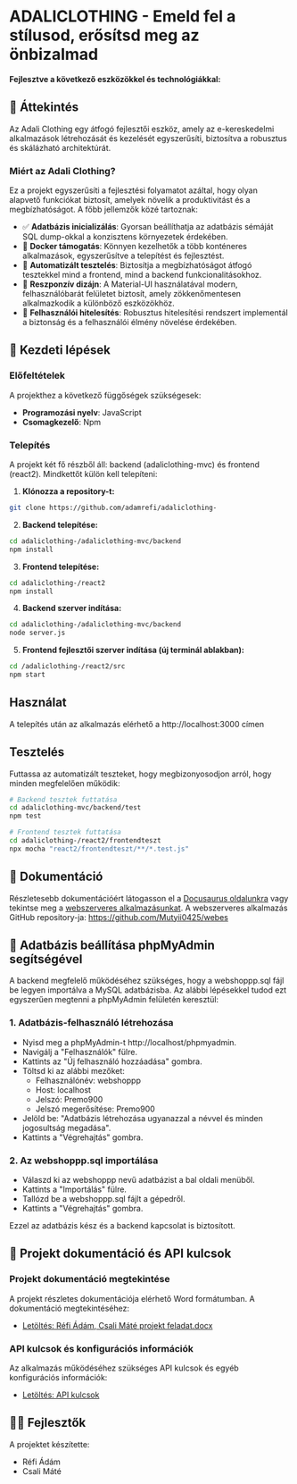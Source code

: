 # ADALICLOTHING - Emeld fel a stílusod, erősítsd meg az önbizalmad

**Fejlesztve a következő eszközökkel és technológiákkal:**

## 📝 Áttekintés

Az Adali Clothing egy átfogó fejlesztői eszköz, amely az e-kereskedelmi alkalmazások létrehozását és kezelését egyszerűsíti, biztosítva a robusztus és skálázható architektúrát.

### Miért az Adali Clothing?

Ez a projekt egyszerűsíti a fejlesztési folyamatot azáltal, hogy olyan alapvető funkciókat biztosít, amelyek növelik a produktivitást és a megbízhatóságot. A főbb jellemzők közé tartoznak:

- ✅ **Adatbázis inicializálás**: Gyorsan beállíthatja az adatbázis sémáját SQL dump-okkal a konzisztens környezetek érdekében.
- 🐳 **Docker támogatás**: Könnyen kezelhetők a több konténeres alkalmazások, egyszerűsítve a telepítést és fejlesztést.
- 🧪 **Automatizált tesztelés**: Biztosítja a megbízhatóságot átfogó tesztekkel mind a frontend, mind a backend funkcionalitásokhoz.
- 📱 **Reszponzív dizájn**: A Material-UI használatával modern, felhasználóbarát felületet biztosít, amely zökkenőmentesen alkalmazkodik a különböző eszközökhöz.
- 🔐 **Felhasználói hitelesítés**: Robusztus hitelesítési rendszert implementál a biztonság és a felhasználói élmény növelése érdekében.

## 🚀 Kezdeti lépések

### Előfeltételek

A projekthez a következő függőségek szükségesek:
- **Programozási nyelv**: JavaScript
- **Csomagkezelő**: Npm

### Telepítés

A projekt két fő részből áll: backend (adaliclothing-mvc) és frontend (react2). Mindkettőt külön kell telepíteni:

1. **Klónozza a repository-t:**
```bash
git clone https://github.com/adamrefi/adaliclothing-
```

2. **Backend telepítése:**
```bash
cd adaliclothing-/adaliclothing-mvc/backend
npm install
```

3. **Frontend telepítése:**
```bash
cd adaliclothing-/react2
npm install
```

4. **Backend szerver indítása:**
```bash
cd adaliclothing-/adaliclothing-mvc/backend
node server.js
```

5. **Frontend fejlesztői szerver indítása (új terminál ablakban):**
```bash
cd /adaliclothing-/react2/src
npm start
```

## Használat

A telepítés után az alkalmazás elérhető a http://localhost:3000 címen

## Tesztelés

Futtassa az automatizált teszteket, hogy megbizonyosodjon arról, hogy minden megfelelően működik:

```bash
# Backend tesztek futtatása
cd adaliclothing-mvc/backend/test
npm test

# Frontend tesztek futtatása
cd adaliclothing-/react2/frontendteszt
npx mocha "react2/frontendteszt/**/*.test.js"
```

## 📖 Dokumentáció

Részletesebb dokumentációért látogasson el a [Docusaurus oldalunkra](https://adalidocument.vercel.app) vagy tekintse meg a [webszerveres alkalmazásunkat](https://adaliclothing.vercel.app). A webszerveres alkalmazás GitHub repository-ja: https://github.com/Mutyii0425/webes

## 📂 Adatbázis beállítása phpMyAdmin segítségével

A backend megfelelő működéséhez szükséges, hogy a webshoppp.sql fájl be legyen importálva a MySQL adatbázisba. Az alábbi lépésekkel tudod ezt egyszerűen megtenni a phpMyAdmin felületén keresztül:

### 1. Adatbázis-felhasználó létrehozása
- Nyisd meg a phpMyAdmin-t http://localhost/phpmyadmin.
- Navigálj a "Felhasználók" fülre.
- Kattints az "Új felhasználó hozzáadása" gombra.
- Töltsd ki az alábbi mezőket:
  - Felhasználónév: webshoppp
  - Host: localhost
  - Jelszó: Premo900
  - Jelszó megerősítése: Premo900
- Jelöld be: "Adatbázis létrehozása ugyanazzal a névvel és minden jogosultság megadása".
- Kattints a "Végrehajtás" gombra.

### 2. Az webshoppp.sql importálása
- Válaszd ki az webshoppp nevű adatbázist a bal oldali menüből.
- Kattints a "Importálás" fülre.
- Tallózd be a webshoppp.sql fájlt a gépedről.
- Kattints a "Végrehajtás" gombra.

Ezzel az adatbázis kész és a backend kapcsolat is biztosított.

## 📄 Projekt dokumentáció és API kulcsok

### Projekt dokumentáció megtekintése

A projekt részletes dokumentációja elérhető Word formátumban. A dokumentáció megtekintéséhez:

- [Letöltés: Réfi Ádám, Csali Máté projekt feladat.docx](./Réfi%20Ádám,Csali%20Máté%20projekt%20feladat.docx)

### API kulcsok és konfigurációs információk

Az alkalmazás működéséhez szükséges API kulcsok és egyéb konfigurációs információk:

- [Letöltés: API kulcsok](./apikhoz.txt)

## 👨‍💻 Fejlesztők

A projektet készítette:
- Réfi Ádám
- Csali Máté
